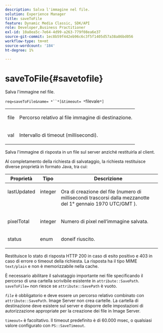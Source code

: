 ```yaml
---
description: Salva l'immagine nel file.
solution: Experience Manager
title: saveToFile
feature: Dynamic Media Classic, SDK/API
role: Developer,Business Practitioner
exl-id: 10a8ea5c-7e64-4d99-a263-779f08ea6e37
source-git-commit: 1ec8b59f442eb96c6c3f5f1405d57a38a86bd056
workflow-type: tm+mt
source-wordcount: '184'
ht-degree: 1%

---
```


# saveToFile{#savetofile}

Salva l&#39;immagine nel file.

`req=saveToFile&name= *``*[&timeout= *`filevale`*]`

<table id="simpletable_5674FD9655FE4CDDB0E5DC8655890A66"> 
 <tr class="strow"> 
  <td class="stentry"> <p><span class="varname"> file</span> </p> </td> 
  <td class="stentry"> <p>Percorso relativo al file immagine di destinazione. </p></td> 
 </tr> 
 <tr class="strow"> 
  <td class="stentry"> <p><span class="varname"> val</span> </p></td> 
  <td class="stentry"> <p>Intervallo di timeout (millisecondi). </p></td> 
 </tr> 
</table>

Salva l&#39;immagine di risposta in un file sul server anziché restituirla al client.

Al completamento della richiesta di salvataggio, la richiesta restituisce diverse proprietà in formato Java, tra cui:

<table id="table_8BA8F75A0B7241BAB9B4359F97C21137"> 
 <thead> 
  <tr> 
   <th class="entry"> <b> Proprietà</b> </th> 
   <th class="entry"> <b> Tipo</b> </th> 
   <th class="entry"> <b> Descrizione</b> </th> 
  </tr> 
 </thead>
 <tbody> 
  <tr valign="top"> 
   <td> <p> <span class="codeph"> lastUpdated</span> </p> </td> 
   <td> <p> integer </p> </td> 
   <td> <p>Ora di creazione del file (numero di millisecondi trascorsi dalla mezzanotte del 1° gennaio 1970 UTC/GMT ). </p> </td> 
  </tr> 
  <tr valign="top"> 
   <td> <p> <span class="codeph"> pixelTotal</span> </p> </td> 
   <td> <p> integer </p> </td> 
   <td> <p> Numero di pixel nell’immagine salvata. </p> </td> 
  </tr> 
  <tr valign="top"> 
   <td> <p> <span class="codeph"> status</span> </p> </td> 
   <td> <p> enum </p> </td> 
   <td> <p> <span class="codeph"> </span> doneif riuscito. </p> </td> 
  </tr> 
 </tbody> 
</table>

Restituisce lo stato di risposta HTTP 200 in caso di esito positivo e 403 in caso di errore o timeout della richiesta. La risposta ha il tipo MIME `text/plain` e non è memorizzabile nella cache.

È necessario abilitare il salvataggio importante nei file specificando il percorso di una cartella scrivibile esistente in `attribute::SavePath`. `saveToFile=` non riesce se  `attribute::SavePath` è vuoto.

*`file`* è obbligatorio e deve essere un percorso relativo combinato con  `attribute::SavePath`. Image Server non crea cartelle. La cartella di destinazione deve esistere sul server e disporre delle impostazioni di autorizzazione appropriate per la creazione dei file in Image Server.

`timeout=` è facoltativo. Il timeout predefinito è di 60.000 msec, o qualsiasi valore configurato con `PS::SaveTimeout`.
